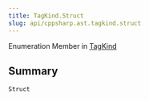 ```yaml
---
title: TagKind.Struct
slug: api/cppsharp.ast.tagkind.struct
---
```

Enumeration Member in [TagKind](/api/cppsharp/ast/tagkind)

## Summary



```csharp
Struct
```

